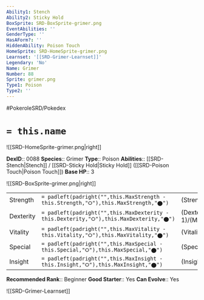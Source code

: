 ```yaml
---
Ability1: Stench
Ability2: Sticky Hold
BoxSprite: SRD-BoxSprite-grimer.png
EventAbilities: ''
GenderType: ''
HasAForm?: ''
HiddenAbility: Poison Touch
HomeSprite: SRD-HomeSprite-grimer.png
Learnset: '[[SRD-Grimer-Learnset]]'
Legendary: 'No'
Name: Grimer
Number: 88
Sprite: grimer.png
Type1: Poison
Type2: ''
---
```


#PokeroleSRD/Pokedex

# `= this.name`

![[SRD-HomeSprite-grimer.png|right]]

**DexID**:: 0088
**Species**:: Grimer
**Type**:: Poison
**Abilities**:: [[SRD-Stench|Stench]] / [[SRD-Sticky Hold|Sticky Hold]] ([[SRD-Poison Touch|Poison Touch]])
**Base HP**:: 3

![[SRD-BoxSprite-grimer.png|right]]

|           |                                                                                        |                                          |
| --------- | -------------------------------------------------------------------------------------- | ---------------------------------------- |
| Strength  | `= padleft(padright("",this.MaxStrength - this.Strength,"⭘"),this.MaxStrength,"⬤")`    | (Strength::2)/(MaxStrength::5)   |
| Dexterity | `= padleft(padright("",this.MaxDexterity - this.Dexterity,"⭘"),this.MaxDexterity,"⬤")` | (Dexterity:: 1)/(MaxDexterity::3) |
| Vitality  | `= padleft(padright("",this.MaxVitality - this.Vitality,"⭘"),this.MaxVitality,"⬤")`    | (Vitality::2)/(MaxVitality::4)   |
| Special   | `= padleft(padright("",this.MaxSpecial - this.Special,"⭘"),this.MaxSpecial,"⬤")`       | (Special::1)/(MaxSpecial::3)     |
| Insight   | `= padleft(padright("",this.MaxInsight - this.Insight,"⭘"),this.MaxInsight,"⬤")`       | (Insight::2)/(MaxInsight::4)     |

**Recommended Rank**:: Beginner
**Good Starter**:: Yes
**Can Evolve**:: Yes

![[SRD-Grimer-Learnset]]
